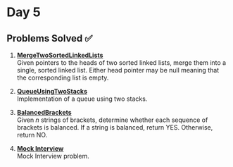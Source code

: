 # Day 5

## Problems Solved ✅

1. **[MergeTwoSortedLinkedLists](MergeTwoSortedLinkedLists.md)**  
   Given pointers to the heads of two sorted linked lists, merge them into a single, sorted linked list. Either head pointer may be null meaning that the corresponding list is empty.

2. **[QueueUsingTwoStacks](QueueUsingTwoStacks.md)**  
   Implementation of a queue using two stacks.

3. **[BalancedBrackets](BalancedBrackets.md)**  
   Given $n$ strings of brackets, determine whether each sequence of brackets is balanced. If a string is balanced, return YES. Otherwise, return NO.

4. **[Mock Interview](MockInterview.png)**  
   Mock Interview problem.